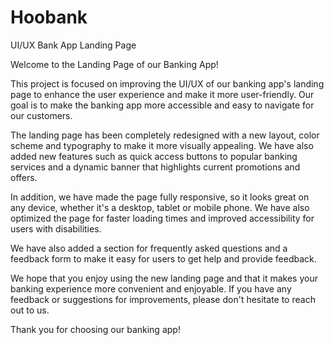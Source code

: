 # Hoobank
UI/UX Bank App Landing Page

Welcome to the Landing Page of our Banking App!

This project is focused on improving the UI/UX of our banking app's landing page to enhance the user experience and make it more user-friendly. Our goal is to make the banking app more accessible and easy to navigate for our customers.

The landing page has been completely redesigned with a new layout, color scheme and typography to make it more visually appealing. We have also added new features such as quick access buttons to popular banking services and a dynamic banner that highlights current promotions and offers.

In addition, we have made the page fully responsive, so it looks great on any device, whether it's a desktop, tablet or mobile phone. We have also optimized the page for faster loading times and improved accessibility for users with disabilities.

We have also added a section for frequently asked questions and a feedback form to make it easy for users to get help and provide feedback.

We hope that you enjoy using the new landing page and that it makes your banking experience more convenient and enjoyable. If you have any feedback or suggestions for improvements, please don't hesitate to reach out to us.

Thank you for choosing our banking app!
